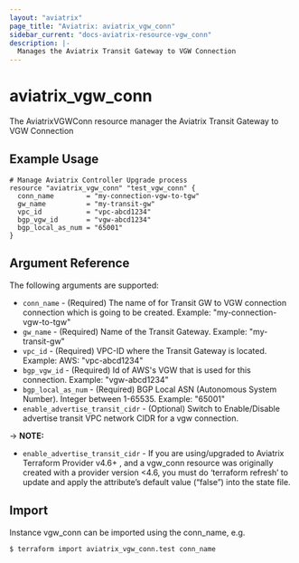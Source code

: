```yaml
---
layout: "aviatrix"
page_title: "Aviatrix: aviatrix_vgw_conn"
sidebar_current: "docs-aviatrix-resource-vgw_conn"
description: |-
  Manages the Aviatrix Transit Gateway to VGW Connection
---
```


# aviatrix_vgw_conn

The AviatrixVGWConn resource manager the Aviatrix Transit Gateway to VGW Connection

## Example Usage

```hcl
# Manage Aviatrix Controller Upgrade process
resource "aviatrix_vgw_conn" "test_vgw_conn" {
  conn_name        = "my-connection-vgw-to-tgw"
  gw_name          = "my-transit-gw"
  vpc_id           = "vpc-abcd1234"
  bgp_vgw_id       = "vgw-abcd1234"
  bgp_local_as_num = "65001"
}
```

## Argument Reference

The following arguments are supported:

* `conn_name` - (Required) The name of for Transit GW to VGW connection connection which is going to be created. Example: "my-connection-vgw-to-tgw"
* `gw_name` - (Required) Name of the Transit Gateway. Example: "my-transit-gw"
* `vpc_id` - (Required) VPC-ID where the Transit Gateway is located. Example: AWS: "vpc-abcd1234"
* `bgp_vgw_id` - (Required) Id of AWS's VGW that is used for this connection. Example: "vgw-abcd1234"
* `bgp_local_as_num` - (Required) BGP Local ASN (Autonomous System Number). Integer between 1-65535. Example: "65001"
* `enable_advertise_transit_cidr` - (Optional) Switch to Enable/Disable advertise transit VPC network CIDR for a vgw connection.

-> **NOTE:** 

* `enable_advertise_transit_cidr` - If you are using/upgraded to Aviatrix Terraform Provider v4.6+ , and a vgw_conn resource was originally created with a provider version <4.6, you must do ‘terraform refresh’ to update and apply the attribute’s default value (“false”) into the state file.

## Import

Instance vgw_conn can be imported using the conn_name, e.g.

```
$ terraform import aviatrix_vgw_conn.test conn_name
```